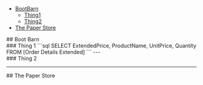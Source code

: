 - [BootBarn](#BootBarn)
  - [Thing1](#thing1)
  - [Thing2](#thing2)
- [The Paper Store](#paper)


<div id="BootBarn"/>
## Boot Barn


<div id="thing1"/>
### Thing 1
```sql
  SELECT        ExtendedPrice, ProductName, UnitPrice, Quantity
FROM            [Order Details Extended]
```
---
<div id="thing2"/>
### Thing 2

---
<div id="paper"/>
## The Paper Store

